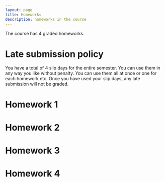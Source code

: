 ```yaml
---
layout: page
title: Homeworks
description: homeworks in the course
---
```

The course has 4 graded homeworks.

# Late submission policy
You have a total of 4 slip days for the entire semester. You can use them in any way you like without penalty. You can use them all at once or one for each homework etc. Once you have used your slip days, any late submission will not be graded.


# Homework 1

# Homework 2

# Homework 3

# Homework 4